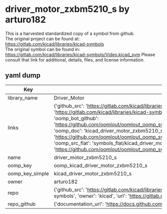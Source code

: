 # driver_motor_zxbm5210_s by arturo182  
This is a harvested standardized copy of a symbol from github.  
The original project can be found at:  
https://gitlab.com/kicad/libraries/kicad-symbols  
The original symbol can be found in:
https://gitlab.com/kicad/libraries/kicad-symbols/Video.kicad_sym
Please consult that link for additional, details, files, and license information.  
## yaml dump  
| Key | Value |  
| --- | --- |  
| library_name | Driver_Motor |  
| links | {'github_src': 'https://gitlab.com/kicad/libraries/kicad-symbols/Video.kicad_sym', 'github_src_repo': 'https://gitlab.com/kicad/libraries/kicad-symbols', 'oomp_bot': 'kicad_driver_motor_zxbm5210_s/working', 'oomp_bot_github': 'https://github.com/oomlout/oomlout_oomp_symbol_bot/tree/main/kicad_driver_motor_zxbm5210_s/working', 'oomp_doc': 'kicad_driver_motor_zxbm5210_s/working', 'oomp_doc_github': 'https://github.com/oomlout/oomlout_oomp_symbol_doc/tree/main/kicad_driver_motor_zxbm5210_s/working', 'oomp_src_flat': 'symbols_flat/kicad_driver_motor_zxbm5210_s/working', 'oomp_src_flat_github': 'https://github.com/oomlout/oomlout_oomp_symbol_src/tree/main/kicad_driver_motor_zxbm5210_s/working'} |  
| name | driver_motor_zxbm5210_s |  
| oomp_key | oomp_kicad_driver_motor_zxbm5210_s |  
| oomp_key_simple | kicad_driver_motor_zxbm5210_s |  
| owner | arturo182 |  
| repo | {'github_src': 'https://gitlab.com/kicad/libraries/kicad-symbols/Video.kicad_sym', 'name': 'libraries/kicad-symbols', 'owner': 'kicad', 'url': 'https://gitlab.com/kicad/libraries/kicad-symbols'} |  
| repo_github | {'documentation_url': 'https://docs.github.com/rest/repos/repos#get-a-repository', 'message': 'Not Found'} |  

